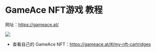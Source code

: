 # GameAce NFT游戏 教程

网址：https://gameace.at/

![](https://gameace.at/overview-games3.b5f9e189.png)

* 查看自己的 GameAce NFT：https://gameace.at/#/my-nft-cartridges
